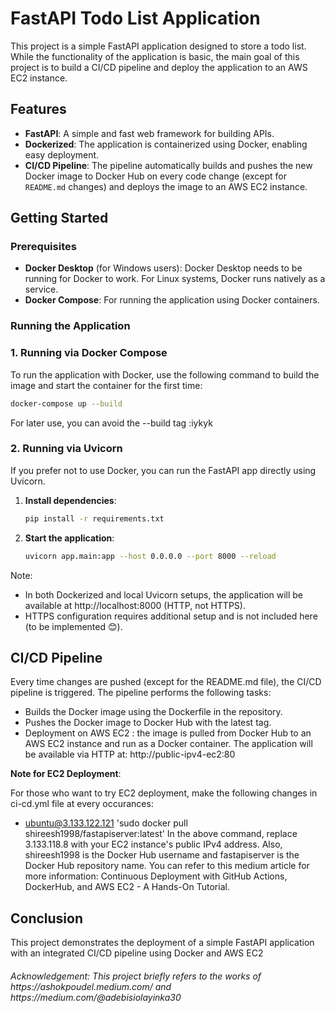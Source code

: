 # FastAPI Todo List Application

This project is a simple FastAPI application designed to store a todo list. While the functionality of the application is basic, the main goal of this project is to build a CI/CD pipeline and deploy the application to an AWS EC2 instance. 

## Features
- **FastAPI**: A simple and fast web framework for building APIs.
- **Dockerized**: The application is containerized using Docker, enabling easy deployment.
- **CI/CD Pipeline**: The pipeline automatically builds and pushes the new Docker image to Docker Hub on every code change (except for `README.md` changes) and deploys the image to an AWS EC2 instance.


## Getting Started

### Prerequisites

- **Docker Desktop** (for Windows users): Docker Desktop needs to be running for Docker to work. For Linux systems, Docker runs natively as a service.
- **Docker Compose**: For running the application using Docker containers.

### Running the Application

### 1. Running via Docker Compose

To run the application with Docker, use the following command to build the image and start the container for the first time:

```bash
docker-compose up --build
```
For later use, you can avoid the --build tag :iykyk

### 2. Running via Uvicorn

If you prefer not to use Docker, you can run the FastAPI app directly using Uvicorn.

1. **Install dependencies**:
   ```bash
   pip install -r requirements.txt
   ```

2. **Start the application**:
    ```bash
    uvicorn app.main:app --host 0.0.0.0 --port 8000 --reload
    ```

Note:
- In both Dockerized and local Uvicorn setups, the application will be available at http://localhost:8000 (HTTP, not HTTPS).
- HTTPS configuration requires additional setup and is not included here (to be implemented 😊).


## CI/CD Pipeline
Every time changes are pushed (except for the README.md file), the CI/CD pipeline is triggered. The pipeline performs the following tasks:

- Builds the Docker image using the Dockerfile in the repository.
- Pushes the Docker image to Docker Hub with the latest tag.
- Deployment on AWS EC2 : the image is pulled from Docker Hub to an AWS EC2 instance and run as a Docker container. The application will be available via HTTP at: http://public-ipv4-ec2:80


**Note for EC2 Deployment**: 

For those who want to try EC2 deployment, make the following changes in ci-cd.yml file at every occurances:

- ubuntu@3.133.122.121 'sudo docker pull shireesh1998/fastapiserver:latest'
  In the above command, replace 3.133.118.8 with your EC2 instance's public IPv4 address. Also, shireesh1998 is the Docker Hub username and fastapiserver is the Docker Hub repository name.
  You can refer to this medium article for more information: Continuous Deployment with GitHub Actions, DockerHub, and AWS EC2 - A Hands-On Tutorial.

## Conclusion
This project demonstrates the deployment of a simple FastAPI application with an integrated CI/CD pipeline using Docker and AWS EC2


<h6>Acknowledgement: This project briefly refers to the works of https://ashokpoudel.medium.com/ and https://medium.com/@adebisiolayinka30<h6>